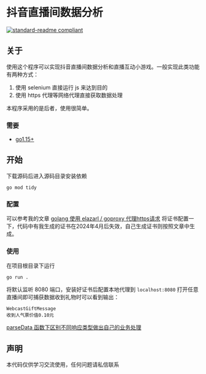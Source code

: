# 抖音直播间数据分析

 [![standard-readme compliant](https://camo.githubusercontent.com/f116695412df39ab3c98d8291befdb93af123f56aecc79fff4b20c410a5b54c7/68747470733a2f2f696d672e736869656c64732e696f2f62616467652f726561646d652532307374796c652d7374616e646172642d627269676874677265656e2e7376673f7374796c653d666c61742d737175617265)](https://github.com/RichardLitt/standard-readme)

## 关于

使用这个程序可以实现抖音直播间数据分析和直播互动小游戏。一般实现此类功能有两种方式：
1. 使用 selenium 直接运行 js 来达到目的
2. 使用 https 代理等网络代理直接获取数据处理

本程序采用的是后者，使用很简单。

### 需要

* [go1.15+](https://go.dev/dl/)



## 开始
下载源码后进入源码目录安装依赖
```
go mod tidy
```

### 配置

可以参考我的文章 [golang 使用 elazarl / goproxy 代理https请求](https://zhuanlan.zhihu.com/p/514004767) 将证书配置一下，代码中有我生成的证书在2024年4月后失效，自己生成证书则按照文章中生成。

### 使用

在项目根目录下运行
```
go run .
```
将默认监听 8080 端口，安装好证书后配置本地代理到 ```localhost:8080``` 打开任意直播间即可捕获数据收到礼物时可以看到输出：
```shell
WebcastGiftMessage
收到人气票价值0.10元
```
[parseData 函数下区别不同响应类型做出自己的业务处理](https://github.com/Feiir/dy-live/blob/main/main.go#L109)

## 声明
本代码仅供学习交流使用，任何问题请私信联系






